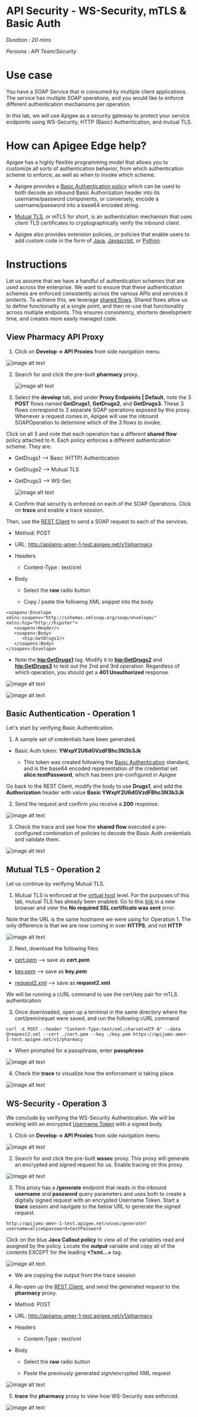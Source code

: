 # **API Security - WS-Security, mTLS & Basic Auth**

*Duration : 20 mins*

*Persona : API Team/Security*

# **Use case**

You have a SOAP Service that is consumed by multiple client applications. The service has multiple SOAP operations, and you would like to enforce different authentication mechanisms per operation.

In this lab, we will use Apigee as a security gateway to protect your service endpoints using WS-Security, HTTP (Basic) Authentication, and mutual TLS.

# **How can Apigee Edge help?**

Apigee has a highly flexible programming model that allows you to customize all sorts of authentication behavior, from which authentication scheme to enforce, as well as when to invoke which scheme.

* Apigee provides a [Basic Authentication policy](https://docs.apigee.com/api-platform/reference/policies/basic-authentication-policy) which can be used to both decode an inbound Basic Authorization header into its username/password components, or conversely, encode a username/password into a base64 encoded string.

* [Mutual TLS](https://docs.apigee.com/api-platform/system-administration/tls-vars), or mTLS for short, is an authentication mechanism that uses client TLS certificates to cryptographically verify the inbound client.

* Apigee also provides extension policies, or policies that enable users to add custom code in the form of [Java](https://docs.apigee.com/api-platform/reference/policies/java-callout-policy), [Javascript](https://docs.apigee.com/api-platform/reference/policies/javascript-policy), or [Python](https://docs.apigee.com/api-platform/reference/policies/python-script-policy).

# **Instructions**

Let us assume that we have a handful of authentication schemes that are used across the enterprise. We want to ensure that these authentication schemes are enforced consistently across the various APIs and services it protects. To achieve this, we leverage [shared flows](https://docs.apigee.com/api-platform/fundamentals/shared-flows). Shared flows allow us to define functionality at a single point, and then re-use that functionality across multiple endpoints. This ensures consistency, shortens development time, and creates more easily managed code.

## View Pharmacy API Proxy

1. Click on **Develop → API Proxies** from side navigation menu.

![image alt text](./media/image_1.png)

2. Search for and click the pre-built **pharmacy** proxy.

	![image alt text](./media/image_2.png)

3. Select the **develop** tab, and under **Proxy Endpoints | Default**, note the 3 **POST** flows named **GetDrugs1**, **GetDrugs2**, and **GetDrugs3**. These 3 flows correspond to 3 separate SOAP operations exposed by this proxy. Whenever a request comes in, Apigee will use the inbound SOAPOperation to determine which of the 3 flows to invoke.

Click on all 3 and note that each operation has a different **shared flow** policy attached to it. Each policy enforces a different authentication scheme. They are:

* GetDrugs1 --> Basic (HTTP) Authentication

* GetDrugs2 --> Mutual TLS

* GetDrugs3 --> WS-Sec

  ![image alt text](./media/image_3.png)

4. Confirm that security is enforced on each of the SOAP Operations. Click on **trace** and enable a trace session.

Then, use the [REST Client](https://apigee-rest-client.appspot.com/) to send a SOAP request to each of the services.

* Method: POST

* URL: http://apijams-amer-1-test.apigee.net/v1/pharmacy

* Headers

  * Content-Type : text/xml

* Body

  * Select the **raw** radio button

  * Copy / paste the following XML snippet into the body

```
<soapenv:Envelope xmlns:soapenv="http://schemas.xmlsoap.org/soap/envelope/" xmlns:hip="http://hipster">
   <soapenv:Header/>
   <soapenv:Body>
      <hip:GetDrugs1/>
   </soapenv:Body>
</soapenv:Envelope>
```
  * Note the **<hip:GetDrugs1>** tag. Modify it to **<hip:GetDrugs2>** and **<hip:GetDrugs3>** to test out the 2nd and 3rd operation. Regardless of which operation, you should get a **401 Unauthorized** response.

![image alt text](./media/image_4.png)

![image alt text](./media/image_5.png)

## Basic Authentication - Operation 1

Let's start by verifying Basic Authentication.

1. A sample set of credentials have been generated.

* Basic Auth token: **YWxpY2U6dGVzdFBhc3N3b3Jk**

  * This token was created following the [Basic Authentication](https://en.wikipedia.org/wiki/Basic_access_authentication) standard, and is the base64 encoded representation of the credential set **alice:testPassword**, which has been pre-configured in Apigee

Go back to the REST Client, modify the body to use **Drugs1**, and add the **Authorization** header with value **Basic YWxpY2U6dGVzdFBhc3N3b3Jk**

2. Send the request and confirm you receive a **200** response.

![image alt text](./media/image_6.png)

3. Check the trace and see how the **shared flow** executed a pre-configured combination of policies to decode the Basic Auth credentials and validate them.

![image alt text](./media/image_7.png)

## Mutual TLS - Operation 2

Let us continue by verifying Mutual TLS.

1. Mutual TLS is enforced at the [virtual host](https://docs.apigee.com/api-platform/fundamentals/virtual-hosts) level. For the purposes of this lab, mutual TLS has already been enabled. Go to this [link](https://apijams-amer-1-test.apigee.net/v1/pharmacy) in a new browser and view the **No required SSL certificate was sent** error.

Note that the URL is the same hostname we were using for Operation 1. The only difference is that we are now coming in over **HTTPS**, and not **HTTP**

![image alt text](./media/image_8.png)

2. Next, download the following files:
 * [cert.pem](https://raw.githubusercontent.com/Enzyme3/apijam/master/Labs/Appendix/API%20Security%20-%20Multiple%20Authentication%20Schemes/resources/cert.pem) --> save as **cert.pem**

* [key.pem](https://github.com/Enzyme3/apijam/blob/master/Labs/Appendix/API%20Security%20-%20Multiple%20Authentication%20Schemes/resources/key.pem) --> save as **key.pem**

* [request2.xml](https://github.com/Enzyme3/apijam/blob/master/Labs/Appendix/API%20Security%20-%20Multiple%20Authentication%20Schemes/resources/request2.xml) --> save as **request2.xml**

We will be running a cURL command to use the cert/key pair for mTLS authentication

3. Once downloaded, open up a terminal in the same directory where the cert/pem/requet were saved, and run the following cURL command
```
curl -X POST --header "Content-Type:text/xml;charset=UTF-8" --data @request2.xml --cert ./cert.pem --key ./key.pem https://apijams-amer-1-test.apigee.net/v1/pharmacy
```

* When prompted for a passphrase, enter **passphrase**

![image alt text](./media/image_9.png)

4. Check the **trace** to visualize how the enforcement is taking place.

![image alt text](./media/image_10.png)

## WS-Security - Operation 3

We conclude by verifying the WS-Security Authentication. We will be working with an encrypted [Username Token](https://www.oasis-open.org/committees/download.php/13392/wss-v1.1-spec-pr-UsernameTokenProfile-01.htm) with a signed body.

1. Click on **Develop → API Proxies** from side navigation menu.

![image alt text](./media/image_1.png)

2. Search for and click the pre-built **wssec** proxy. This proxy will generate an encrypted and signed request for us. Enable tracing on this proxy.

![image alt text](./media/image_11.png)

3. This proxy has a **/generate** endpoint that reads in the inbound **username** and **password** query parameters and uses both to create a digitally signed request with an encrypted Username Token. Start a **trace** session and navigate to the below URL to generate the signed request.

```
http://apijams-amer-1-test.apigee.net/wssec/generate?username=alice&password=testPassword
```

Click on the blue **Java Callout policy** to view all of the variables read and assigned by the policy. Locate the **output** variable and copy all of the contents EXCEPT for the leading **<?xml...>** tag.

![image alt text](./media/image_12.png)

* We are copying the output from the trace session

4. Re-open up the [REST Client](https://apigee-rest-client.appspot.com/), and send the generated request to the **pharmacy** proxy.

* Method: POST

* URL: http://apijams-amer-1-test.apigee.net/v1/pharmacy

* Headers

  * Content-Type : text/xml

* Body

  * Select the **raw** radio button

  * Paste the previously generated sign/encrypted XML request

![image alt text](./media/image_13.png)

5. **trace** the **pharmacy** proxy to view how WS-Security was enforced.

![image alt text](./media/image_14.png)
